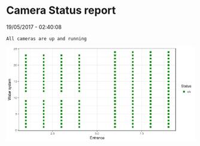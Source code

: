 Camera Status report
================
19/05/2017 - 02:40:08

    All cameras are up and running

![](camreport_files/figure-markdown_github/unnamed-chunk-2-1.png)
